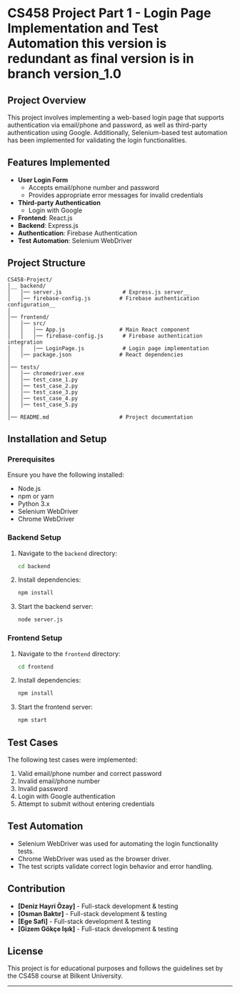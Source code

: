 # CS458 Project Part 1 - Login Page Implementation and Test Automation this version is redundant as final version is in branch version_1.0

## Project Overview

This project involves implementing a web-based login page that supports authentication via email/phone and password, as well as third-party authentication using Google. Additionally, Selenium-based test automation has been implemented for validating the login functionalities.

## Features Implemented

- **User Login Form**
  - Accepts email/phone number and password
  - Provides appropriate error messages for invalid credentials
- **Third-party Authentication**
  - Login with Google
- **Frontend**: React.js
- **Backend**: Express.js
- **Authentication**: Firebase Authentication
- **Test Automation**: Selenium WebDriver

## Project Structure

```
CS458-Project/
│__ backend/
│   │── server.js                   # Express.js server__
│   │── firebase-config.js         # Firebase authentication configuration__
│
│── frontend/
│   │── src/
│   │   │── App.js                 # Main React component
│   │   │── firebase-config.js      # Firebase authentication integration
│   │   │── LoginPage.js            # Login page implementation
│   │── package.json               # React dependencies
│
│── tests/
│   │── chromedriver.exe
│   │── test_case_1.py        
│   │── test_case_2.py
│   │── test_case_3.py 
│   │── test_case_4.py
│   │── test_case_5.py
│
│── README.md                      # Project documentation
```

## Installation and Setup

### Prerequisites

Ensure you have the following installed:

- Node.js
- npm or yarn
- Python 3.x
- Selenium WebDriver
- Chrome WebDriver

### Backend Setup

1. Navigate to the `backend` directory:
   ```sh
   cd backend
   ```
2. Install dependencies:
   ```sh
   npm install
   ```
3. Start the backend server:
   ```sh
   node server.js
   ```

### Frontend Setup

1. Navigate to the `frontend` directory:
   ```sh
   cd frontend
   ```
2. Install dependencies:
   ```sh
   npm install
   ```
3. Start the frontend server:
   ```sh
   npm start
   ```

## Test Cases

The following test cases were implemented:

1. Valid email/phone number and correct password
2. Invalid email/phone number
3. Invalid password
4. Login with Google authentication
5. Attempt to submit without entering credentials

## Test Automation

- Selenium WebDriver was used for automating the login functionality tests.
- Chrome WebDriver was used as the browser driver.
- The test scripts validate correct login behavior and error handling.

## Contribution

- **[Deniz Hayri Özay]** - Full-stack development & testing
- **[Osman Baktır]** - Full-stack development & testing
- **[Ege Safi]** - Full-stack development & testing
- **[Gizem Gökçe Işık]** - Full-stack development & testing

## License

This project is for educational purposes and follows the guidelines set by the CS458 course at Bilkent University.

---
